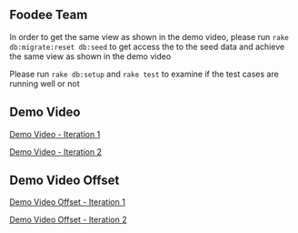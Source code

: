 ## Foodee Team

In order to get the same view as shown in the demo video, please run `rake db:migrate:reset db:seed` to get access the to the seed data and achieve the same view as shown in the demo video

Please run `rake db:setup` and `rake test` to examine if the test cases are running well or not



## Demo Video

[Demo Video - Iteration 1](https://www.youtube.com/watch?v=UlndwEjZkKo&feature=youtu.be)

[Demo Video - Iteration 2](https://www.youtube.com/watch?v=rTlort2pNek&feature=youtu.be)



## Demo Video Offset 

[Demo Video Offset - Iteration 1](https://github.com/memphis-comp7012/Foodee/blob/master/misc/Demo%20Video%20-%20Iteration%201/VIdeo%20Offset%20%20-%20DemoVideo%20-%20Milestone%201%20-%20Foodee.pdf)

[Demo Video Offset - Iteration 2](https://github.com/memphis-comp7012/Foodee/blob/master/misc/Demo%20Video%20-%20Iteration%202/VIdeo%20Offset%20%20-%20DemoVideo%20-%20Milestone%202%20-%20Foodee.docx)



